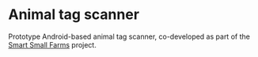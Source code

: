 # Animal tag scanner
Prototype Android-based animal tag scanner, co-developed as part of the [Smart Small Farms](https://not-equal.tech/portfolio/smart-small-farms/) project.